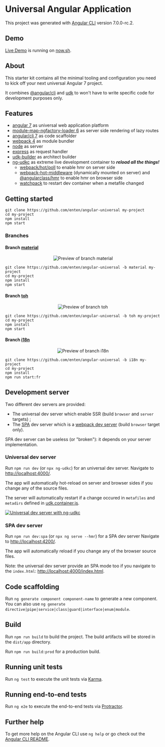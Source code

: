 # Universal Angular Application

This project was generated with [Angular CLI](https://github.com/angular/angular-cli) version 7.0.0-rc.2.

## Demo

[Live Demo](https://ng-universal-uwasvwgjiu.now.sh/) is running on [now.sh](https://zeit.co/steventen/ng-universal/uwasvwgjiu/).

## About

This starter kit contains all the minimal tooling and configuration you need to kick off your next universal Angular 7 project.

It combines [@angular/cli](https://github.com/angular/angular-cli/tree/v7.0.0-rc.2) and [udk](https://github.com/enten/udk) to won't have to write specific code for development purposes only.

## Features

* [angular 7](https://github.com/angular/angular/tree/7.0.0-rc.0) as universal web application platform
* [module-map-ngfactory-loader 6](https://github.com/angular/universal/tree/v6.1.0) as server side rendering of lazy routes
* [angular/cli 7](https://github.com/angular/angular-cli/tree/v7.0.0-rc.2) as code scaffolder
* [webpack 4](https://github.com/webpack/webpack/tree/v4.19.1) as module bundler
* [node](https://nodejs.org/dist/latest-v8.x/docs/api/) as server
* [express](http://expressjs.com/en/4x/api.html) as request handler
* [udk-builder](https://github.com/enten/udk/blob/master/angular/lib/udk-builder.ts) as architect builder
* [ng-udkc](https://github.com/enten/udk/tree/master/angular#ngcontainer) as extreme live development container to _**reload all the things!**_
    * [webpack/hot/poll](https://github.com/webpack/webpack/blob/v4.19.1/hot/poll.js) to enable hmr on server side
    * [webpack-hot-middleware](https://github.com/webpack-contrib/webpack-hot-middleware) (dynamically mounted on server) and [@angularclass/hmr](https://github.com/gdi2290/angular-hmr) to enable hmr on
browser side
    * [watchpack](https://github.com/webpack/watchpack) to restart dev container when a metafile changed

## Getting started

```shell
git clone https://github.com/enten/angular-universal my-project
cd my-project
npm install
npm start
```

### Branches

#### Branch [material](https://github.com/enten/angular-universal/tree/material)

<div align="center">
  <img alt="Preview of branch material" src="https://i.imgur.com/khXkDnA.png">
</div>

```shell
git clone https://github.com/enten/angular-universal -b material my-project
cd my-project
npm install
npm start
```

#### Branch [toh](https://github.com/enten/angular-universal/tree/toh)

<div align="center">
  <img alt="Preview of branch toh" src="https://i.imgur.com/T2TzP7t.png">
</div>

```shell
git clone https://github.com/enten/angular-universal -b toh my-project
cd my-project
npm install
npm start
```

#### Branch [i18n](https://github.com/enten/angular-universal/tree/i18n)

<div align="center">
  <img alt="Preview of branch i18n" src="https://i.imgur.com/6h2dkk7.png">
</div>

```shell
git clone https://github.com/enten/angular-universal -b i18n my-project
cd my-project
npm install
npm run start:fr
```

## Development server

Two different dev servers are provided:

* The universal dev server which enable SSR (build `browser` and `server` targets) ;
* The [SPA](https://en.wikipedia.org/wiki/Single-page_application) dev server which is a [webpack dev server](https://github.com/webpack/webpack-dev-server) (build `browser` target only).

SPA dev server can be useless (or "broken"): it depends on your server implementation.

### Universal dev server

Run `npm run dev` (or `npx ng-udkc`) for an universal dev server. Navigate to [http://localhost:4000/](http://localhost:4000/).

The app will automatically hot-reload on server and browser sides if you change any of the source files.

The server will automatically restart if a change occured in `metafiles` and `metadirs` defined in [udk.container.js](./udk.container.js).

[![Universal dev server with ng-udkc](https://i.imgur.com/vPzCMBk.gif)](https://imgur.com/a/cpbhHgg)

### SPA dev server

Run `npm run dev:spa` (or `npx ng serve --hmr`) for a SPA dev server Navigate to [http://localhost:4200/](http://localhost:4200/).

The app will automatically reload if you change any of the browser source files.

Note: the universal dev server provide an SPA mode too if you navigate to the `index.html`: [http://localhost:4000/index.html](http://localhost:4000/index.html).

## Code scaffolding

Run `ng generate component component-name` to generate a new component. You can also use `ng generate directive|pipe|service|class|guard|interface|enum|module`.

## Build

Run `npm run build` to build the project. The build artifacts will be stored in the `dist/app` directory.

Run `npm run build:prod` for a production build.

## Running unit tests

Run `ng test` to execute the unit tests via [Karma](https://karma-runner.github.io).

## Running end-to-end tests

Run `ng e2e` to execute the end-to-end tests via [Protractor](http://www.protractortest.org/).

## Further help

To get more help on the Angular CLI use `ng help` or go check out the [Angular CLI README](https://github.com/angular/angular-cli/blob/master/README.md).
